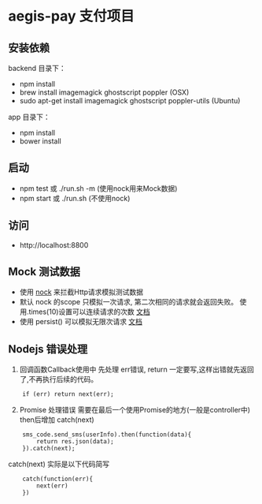 # aegis-pay 支付项目



## 安装依赖
backend 目录下：
- npm install
- brew install imagemagick ghostscript poppler    (OSX)
- sudo apt-get install imagemagick ghostscript poppler-utils    (Ubuntu)

app 目录下：
- npm install
- bower install

## 启动
- npm test 或 ./run.sh -m (使用nock用来Mock数据)
- npm start 或 ./run.sh (不使用nock)



## 访问
- http://localhost:8800


## Mock 测试数据
- 使用 [nock](http://github.com) 来拦截Http请求模拟测试数据
- 默认 nock 的scope 只模拟一次请求, 第二次相同的请求就会返回失败。 使用.times(10)设置可以连续请求的次数 [文档](https://github.com/node-nock/nock#repeat-response-n-times)
- 使用 persist() 可以模拟无限次请求 [文档](https://github.com/node-nock/nock#persist)



## Nodejs 错误处理

1. 回调函数Callback使用中 先处理 err错误, return 一定要写,这样出错就先返回了,不再执行后续的代码。
```
    if (err) return next(err);
```

2. Promise 处理错误 需要在最后一个使用Promise的地方(一般是controller中) then后增加 catch(next)
```
    sms_code.send_sms(userInfo).then(function(data){
        return res.json(data);
    }).catch(next);
```

catch(next) 实际是以下代码简写

```
    catch(function(err){
        next(err)
    })
```

